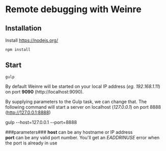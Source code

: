 # Remote debugging with Weinre

## Installation

Install https://nodejs.org/

    npm install


## Start
  
    gulp



By default Weinre will be started on your local IP address (*eg. 192.168.1.11*) on port **9090** (http://localhost:9090).

By supplying parameters to the Gulp task, we can change that. The following command will start a server on localhost (*127.0.0.1*) on port 8888 (http://127.0.0.1:8888)<br />

  gulp --host=127.0.0.1 --port=8888

###parameters###
**host** can be any hostname or IP address <br />
**port** can be any valid port number. You'll get an *EADDRINUSE* error when the port is already in use
